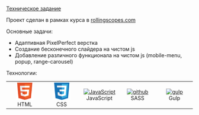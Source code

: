 <a href="./spec.md" target="_blank">Техническое задание</a>

Проект сделан в рамках курса в <a href="https://rollingscopes.com/" target="_blank">rollingscopes.com</a>

Основные задачи:

- Адаптивная PixelPerfect верстка
- Создание бесконечного слайдера на чистом js
- Добавление различного функционала на чистом js (mobile-menu, popup, range-carousel)

Технологии:

<table width='100%'>
<tr>
  <td align="center" width="96">
    <a href="#">
        <img src="https://github.com/devicons/devicon/blob/master/icons/html5/html5-original.svg" width="48" height="48" alt="HTML" />
      </a>
    <br>HTML
  </td>
  <td align="center" width="96">
    <a href="#">
      <img src="https://github.com/devicons/devicon/blob/master/icons/css3/css3-original.svg" width="48" height="48" alt="CSS" />
    </a>
    <br>CSS
  </td>
  <td align="center" width="96">
    <a href="#">
      <img src="https://upload.wikimedia.org/wikipedia/commons/thumb/9/99/Unofficial_JavaScript_logo_2.svg/1024px-Unofficial_JavaScript_logo_2.svg.png" width="48" height="48" alt="JavaScript" />
    </a>
    <br>JavaScript
  </td>
  <td align="center" width="96"> 
    <a href="#" >
      <img src="https://brandeps.com/icon-download/S/Sass-icon-vector-04.svg" width="48" height="48" alt="github" />
    </a>
    <br>SASS
  </td>
  <td align="center" width="96">
    <a href="#">
      <img src="https://brandeps.com/logo-download/G/Gulp-logo-vector-01.svg" width="48" height="48" alt="gulp" />
    </a>
    <br>Gulp
  </td>
</tr> 

</table>
